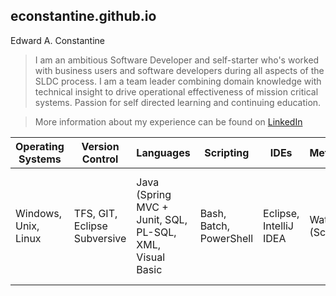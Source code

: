 ## econstantine.github.io
Edward A. Constantine

> I am an ambitious Software Developer and self-starter who's worked with business users and software developers during all aspects of the   SLDC process. I am a team leader combining domain knowledge with technical insight to drive operational effectiveness of mission critical   systems. Passion for self directed learning and continuing education.

> More information about my experience can be found on [LinkedIn](https://www.linkedin.com/in/edwardconstantine/)

| Operating Systems | Version Control | Languages | Scripting | IDEs | Methodologies | Database | Distributed Systems | ETL | Job Schedulers | Monitoring
| --- | --- | --- | --- | --- | --- | --- | --- | --- | --- | --- |
| Windows, Unix, Linux | TFS, GIT, Eclipse Subversive| Java (Spring MVC + Junit, SQL, PL-SQL, XML, Visual Basic | Bash, Batch, PowerShell  | Eclipse, IntelliJ IDEA | Waterfall, Agile (Scrum) | Oracle (Toad, SQL Developer), MySQL (MYSQL Workbench), SQL Server | Apache Tomcat & HTTP Servers, WebSphere App Server, IBM Integration Bus | Informatica 9.6/10.2 | BMC Control-M, CA-7 | DynaTrace, TrueSight

